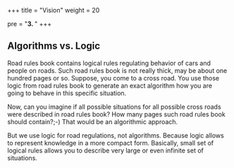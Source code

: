 +++
title = "Vision"
weight = 20

pre = "<b>3. </b>"
+++

## Algorithms vs. Logic

Road rules book contains logical rules regulating behavior of cars and people on roads. Such road rules book is not really thick, may be about one hundred pages or so. Suppose, you come to a cross road. You use those logic from road rules book to generate an exact algorithm how you are going to behave in this specific situation.

Now, can you imagine if all possible situations for all possible cross roads were described in road rules book? How many pages such road rules book should contain?;-) That would be an algorithmic approach. 

But we use logic for road regulations, not algorithms. Because logic allows to represent knowledge in a more compact form. Basically, small set of logical rules allows you to describe very large or even infinite set of situations. 

